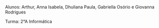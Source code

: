 Alunos: Arthur, Anna Isabela, Dhuliana Paula, Gabriella Osório e Giovanna Rodrigues

Turma: 2°A Informática
